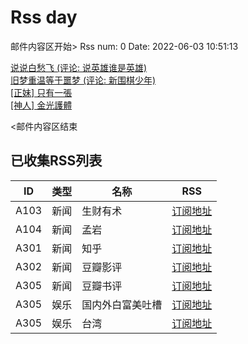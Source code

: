 # Rss day

邮件内容区开始>
Rss num: 0  Date: 2022-06-03 10:51:13 <br/>

<a href='https://movie.douban.com/review/14434527/'>说说白愁飞 (评论: 说英雄谁是英雄)</a><br/>
<a href='https://movie.douban.com/review/14434523/'>旧梦重温等于噩梦 (评论: 新围棋少年)</a><br/>
<a href='https://www.ptt.cc/bbs/Beauty/M.1654223996.A.5FB.html'>[正妹] 只有一張</a><br/>
<a href='https://www.ptt.cc/bbs/Beauty/M.1654222685.A.22F.html'>[神人] 金光護體</a><br/>


<邮件内容区结束

## 已收集RSS列表

| ID | 类型 | 名称  | RSS  |
| -- | -- | -- | -- | 
| A103  | 新闻 | 生财有术 | [订阅地址](https://scys.info/feed) |
| A104  | 新闻 | 孟岩  | [订阅地址](https://feedpress.me/wx-dreamytalks) |
| A301  | 新闻 | 知乎 | [订阅地址](https://www.zhihu.com/rss) |
| A302  | 新闻 | 豆瓣影评 | [订阅地址](https://www.douban.com/feed/review/movie) |
| A305  | 新闻 | 豆瓣书评 | [订阅地址](https://www.douban.com/feed/review/book) |
| A305  | 娱乐 | 国内外白富美吐槽 | [订阅地址](http://rsshub.v2fy.com:1200/weibo/user/5323541229) |
| A305  | 娱乐 | 台湾 | [订阅地址](https://www.ptt.cc/atom/beauty.xml) |

